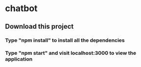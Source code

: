 # chatbot

## Download this project
### Type "npm install" to install all the dependencies
### Type "npm start" and visit localhost:3000 to view the application
